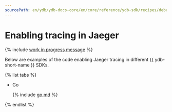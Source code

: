 ```yaml
---
sourcePath: en/ydb/ydb-docs-core/en/core/reference/ydb-sdk/recipes/debug/_includes/jaeger.md
---
```

# Enabling tracing in Jaeger

{% include [work in progress message](../../_includes/addition.md) %}

Below are examples of the code enabling Jaeger tracing in different {{ ydb-short-name }} SDKs.

{% list tabs %}

- Go

  {% include [go.md](jaeger/go.md) %}

{% endlist %}

